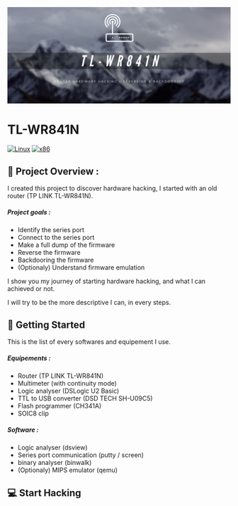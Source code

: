 ![banner](https://github.com/adamhlt/TL-WR841N/blob/main/Ressources/banner.png)

# TL-WR841N

[![Linux](https://img.shields.io/badge/platform-Linux-0078d7.svg?style=for-the-badge&logo=appveyor)](https://fr.wikipedia.org/wiki/Linux) [![x86](https://img.shields.io/badge/arch-MIPS-red.svg?style=for-the-badge&logo=appveyor)](https://fr.wikipedia.org/wiki/Architecture_MIPS)

## 📖 Project Overview :

I created this project to discover hardware hacking, I started with an old router (TP LINK TL-WR841N).

##### Project goals :

- Identify the series port
- Connect to the series port
- Make a full dump of the firmware
- Reverse the firmware
- Backdooring the firmware
- (Optionaly) Understand firmware emulation

I show you my journey of starting hardware hacking, and what I can achieved or not.

I will try to be the more descriptive I can, in every steps.

## 🚀 Getting Started

This is the list of every softwares and equipement I use.

##### Equipements :

- Router (TP LINK TL-WR841N)
- Multimeter (with continuity mode)
- Logic analyser (DSLogic U2 Basic)
- TTL to USB converter (DSD TECH SH-U09C5)
- Flash programmer (CH341A)
- SOIC8 clip



##### Software :

- Logic analyser (dsview)
- Series port communication (putty / screen)
- binary analyser (binwalk)
- (Optionaly) MIPS emulator (qemu)



## :computer: Start Hacking
